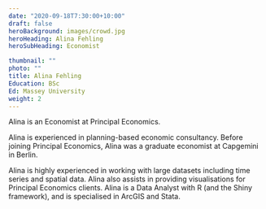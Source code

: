 ```yaml
---
date: "2020-09-18T7:30:00+10:00"
draft: false
heroBackground: images/crowd.jpg
heroHeading: Alina Fehling
heroSubHeading: Economist

thumbnail: ""
photo: ""
title: Alina Fehling
Education: BSc
Ed: Massey University 
weight: 2
---
```

Alina is an Economist at Principal Economics. 

Alina is experienced in planning-based economic consultancy. Before joining Principal Economics, Alina was a graduate economist at Capgemini in Berlin. 

Alina is highly experienced in working with large datasets including time series and spatial data. Alina also assists in providing visualisations for Principal Economics clients.
Alina is a Data Analyst with R (and the Shiny framework), and is specialised in ArcGIS and Stata.
